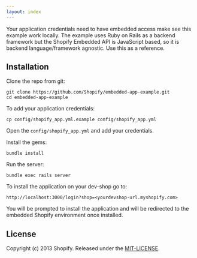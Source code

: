 ```yaml
---
layout: index
---
```


Your application credentials need to have embedded access make see this example work locally. The example uses Ruby on Rails as a backend framework but the Shopify Embedded API is JavaScript based, so it is backend language/framework agnostic. Use this as a reference.

## Installation

Clone the repo from git:

    git clone https://github.com/Shopify/embedded-app-example.git
    cd embedded-app-example

To add your application credentials:

    cp config/shopify_app.yml.example config/shopify_app.yml

Open the `config/shopify_app.yml` and add your credentials.

Install the gems:

    bundle install

Run the server:

    bundle exec rails server

To install the application on your dev-shop go to:

    http://localhost:3000/login?shop=<yourdevshop-url.myshopify.com>

You will be prompted to install the application and will be redirected to the embedded Shopify environment once installed.

## License

Copyright (c) 2013 Shopify. Released under the [MIT-LICENSE](http://opensource.org/licenses/MIT).